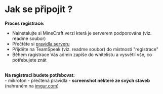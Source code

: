 <h1>Jak se připojit ?</h1>

<strong>Proces registrace:</strong><br>
- Nainstalujte si MineCraft verzi která je serverem podporována (viz. readme soubor)<br>
- Přečtěte si <a href="https://github.com/dixi21/CzechPoint-Info/blob/master/pravidla.txt" target="_blank">pravidla serveru</a><br>
- Přijděte na TeamSpeak (viz. readme soubor) do místnosti "registrace"<br>
- Během ragistrace Vás admin zapíše do whitelistu a vysvětlí vše, co potřebujete znát

<br>
<strong>Na ragistraci budete potřebovat:</strong><br>
- mikrofon
- přečtená pravidla
- <strong>screenshot některé ze svých staveb</strong> (nahraném na <a href="http://imgur.com/" target="blank">imgur.com</a>)<br>
